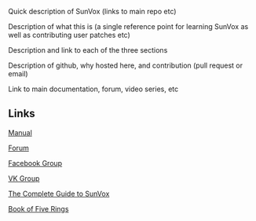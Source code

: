 Quick description of SunVox (links to main repo etc)

Description of what this is (a single reference point for learning SunVox as well as contributing user patches etc)

Description and link to each of the three sections

Description of github, why hosted here, and contribution (pull request or email)

Link to main documentation, forum, video series, etc

## Links
[Manual](http://www.warmplace.ru/wiki/sunvox:manual_en)

[Forum](http://www.warmplace.ru/forum/viewforum.php?f=16)

[Facebook Group](https://www.facebook.com/groups/sunvox/)

[VK Group](https://vk.com/sunvoxtracker "")

[The Complete Guide to SunVox](http://sunvox-guide.readthedocs.io/en/latest/index.html)

[Book of Five Rings](https://archive.org/stream/MiyamotoMusashi-BookOfFiveRingsgoRinNoSho/Book_of_Five_Rings_djvu.txt)
